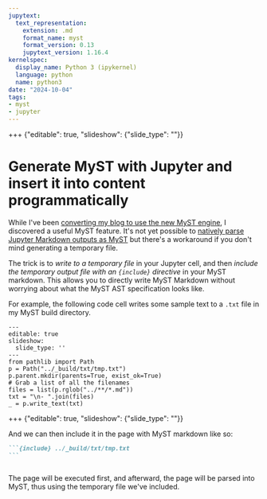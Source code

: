 ```yaml
---
jupytext:
  text_representation:
    extension: .md
    format_name: myst
    format_version: 0.13
    jupytext_version: 1.16.4
kernelspec:
  display_name: Python 3 (ipykernel)
  language: python
  name: python3
date: "2024-10-04"
tags:
- myst
- jupyter
---
```


+++ {"editable": true, "slideshow": {"slide_type": ""}}

# Generate MyST with Jupyter and insert it into content programmatically

While I've been [converting my blog to use the new MyST engine](./mystmd-with-the-blog.md), I discovered a useful MyST feature. It's not yet possible to [natively parse Jupyter Markdown outputs as MyST](https://github.com/jupyter-book/mystmd/issues/1026) but there's a workaround if you don't mind generating a temporary file.

The trick is to _write to a temporary file_ in your Jupyter cell, and then _include the temporary output file with an `{include}` directive_ in your MyST markdown.
This allows you to directly write MyST Markdown without worrying about what the MyST AST specification looks like.

For example, the following code cell writes some sample text to a `.txt` file in my MyST build directory.

```{code-cell} ipython3
---
editable: true
slideshow:
  slide_type: ''
---
from pathlib import Path
p = Path("../_build/txt/tmp.txt")
p.parent.mkdir(parents=True, exist_ok=True)
# Grab a list of all the filenames
files = list(p.rglob("../**/*.md"))
txt = "\n- ".join(files)
_ = p.write_text(txt)
```

+++ {"editable": true, "slideshow": {"slide_type": ""}}

And we can then include it in the page with MyST markdown like so:

````md
```{include} ../_build/txt/tmp.txt
```
````

```{include} ../_build/txt/tmp.txt
```

The page will be executed first, and afterward, the page will be parsed into MyST, thus using the temporary file we've included.
